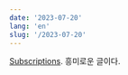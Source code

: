 ```yaml
---
date: '2023-07-20'
lang: 'en'
slug: '/2023-07-20'
---
```


[Subscriptions](https://warpcast.notion.site/Subscriptions-84194305a47941698d04f85e6f465d4a). 흥미로운 글이다.
